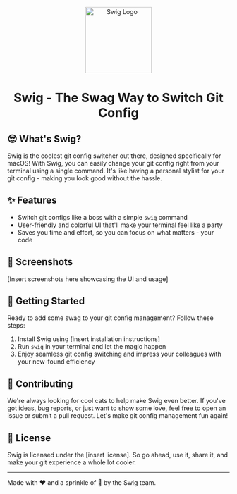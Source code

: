 <p align="center">
  <img src="[logo.png]https://github.com/AlexanderDotH/Swig/assets/20642291/15187512-20eb-4128-a68a-61aa76b8ba08" alt="Swig Logo" width="150" height="150">
  <h1 align="center">Swig - The Swag Way to Switch Git Config</h1>
</p>

## 😎 What's Swig?

Swig is the coolest git config switcher out there, designed specifically for macOS! With Swig, you can easily change your git config right from your terminal using a single command. It's like having a personal stylist for your git config - making you look good without the hassle.

## ✨ Features

- Switch git configs like a boss with a simple `swig` command
- User-friendly and colorful UI that'll make your terminal feel like a party
- Saves you time and effort, so you can focus on what matters - your code

## 📸 Screenshots

[Insert screenshots here showcasing the UI and usage]

## 🚀 Getting Started

Ready to add some swag to your git config management? Follow these steps:

1. Install Swig using [insert installation instructions]
2. Run `swig` in your terminal and let the magic happen
3. Enjoy seamless git config switching and impress your colleagues with your new-found efficiency

## 🤝 Contributing

We're always looking for cool cats to help make Swig even better. If you've got ideas, bug reports, or just want to show some love, feel free to open an issue or submit a pull request. Let's make git config management fun again!

## 📃 License

Swig is licensed under the [insert license]. So go ahead, use it, share it, and make your git experience a whole lot cooler.

---

Made with ❤️ and a sprinkle of 🌟 by the Swig team.
